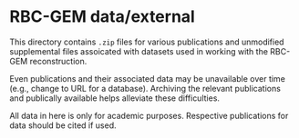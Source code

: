 # RBC-GEM data/external

This directory contains `.zip` files for various publications and unmodified supplemental files assoicated with datasets used in working with the RBC-GEM reconstruction. 

Even publications and their associated data may be unavailable over time (e.g., change to URL for a database). Archiving the relevant publications and publically available helps alleviate these difficulties. 

All data in here is only for academic purposes. Respective publications for data should be cited if used.
